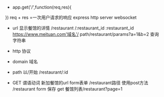 - app.get('/',function(req,res){

})
req + res =一次用户请求的响应
express http server
websocket

- url 显示餐馆的详情
/restaurant /:restaurant_id
:restaurant_id
https://www.meituan.com'域名'/
path/restaurant/params?a=1&b=2  查询字符串

- http 协议
- domain 域名
- path  以/开始     /restaurant/:id
- GET 谓语动词
新加餐馆的url
form表单
/restaurant路径
使用post方法 /restaurant  form 保存
get 餐馆列表/restaurant?page=1